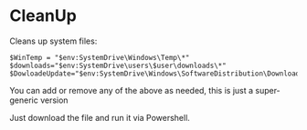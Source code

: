# CleanUp
Cleans up system files:


    $WinTemp = "$env:SystemDrive\Windows\Temp\*"        
    $downloads="$env:SystemDrive\users\$user\downloads\*"  
    $DowloadeUpdate="$env:SystemDrive\Windows\SoftwareDistribution\Download\*"  


You can add or remove any of the above as needed, this is just a super-generic version

Just download the file and run it via Powershell.
